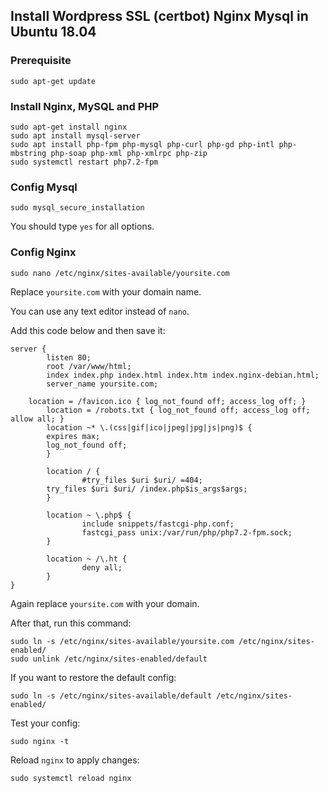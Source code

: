 ## Install Wordpress SSL (certbot) Nginx Mysql in Ubuntu 18.04

### Prerequisite

```
sudo apt-get update
```

### Install Nginx, MySQL and PHP

```
sudo apt-get install nginx
sudo apt install mysql-server
sudo apt install php-fpm php-mysql php-curl php-gd php-intl php-mbstring php-soap php-xml php-xmlrpc php-zip
sudo systemctl restart php7.2-fpm
```

### Config Mysql

```
sudo mysql_secure_installation
```

You should type `yes` for all options.

### Config Nginx

```
sudo nano /etc/nginx/sites-available/yoursite.com
```

Replace `yoursite.com` with your domain name.

You can use any text editor instead of `nano`.

Add this code below and then save it:

```
server {
        listen 80;
        root /var/www/html;
        index index.php index.html index.htm index.nginx-debian.html;
        server_name yoursite.com;

	location = /favicon.ico { log_not_found off; access_log off; }
    	location = /robots.txt { log_not_found off; access_log off; allow all; }
    	location ~* \.(css|gif|ico|jpeg|jpg|js|png)$ {
        expires max;
        log_not_found off;
    	}

        location / {
                #try_files $uri $uri/ =404;
		try_files $uri $uri/ /index.php$is_args$args;
        }

        location ~ \.php$ {
                include snippets/fastcgi-php.conf;
                fastcgi_pass unix:/var/run/php/php7.2-fpm.sock;
        }

        location ~ /\.ht {
                deny all;
        }
}
```

Again replace `yoursite.com` with your domain.

After that, run this command:

```
sudo ln -s /etc/nginx/sites-available/yoursite.com /etc/nginx/sites-enabled/
sudo unlink /etc/nginx/sites-enabled/default
```

If you want to restore the default config:

```
sudo ln -s /etc/nginx/sites-available/default /etc/nginx/sites-enabled/
```

Test your config:

```
sudo nginx -t
```

Reload `nginx` to apply changes:

```
sudo systemctl reload nginx
```
